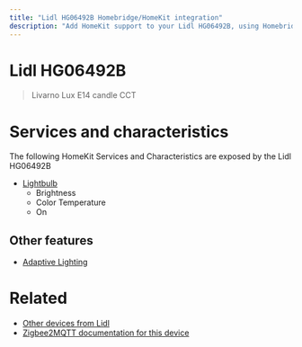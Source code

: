 ```yaml
---
title: "Lidl HG06492B Homebridge/HomeKit integration"
description: "Add HomeKit support to your Lidl HG06492B, using Homebridge, Zigbee2MQTT and homebridge-z2m."
---
```

<!---
This file has been GENERATED using src/docgen/docgen.ts
DO NOT EDIT THIS FILE MANUALLY!
-->
# Lidl HG06492B
> Livarno Lux E14 candle CCT


# Services and characteristics
The following HomeKit Services and Characteristics are exposed by
the Lidl HG06492B

* [Lightbulb](../../light.md)
  * Brightness
  * Color Temperature
  * On

## Other features
* [Adaptive Lighting](../../light.md)

# Related
* [Other devices from Lidl](../index.md#lidl)
* [Zigbee2MQTT documentation for this device](https://www.zigbee2mqtt.io/devices/HG06492B.html)